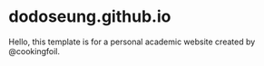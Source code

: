 # dodoseung.github.io
Hello, this template is for a personal academic website created by @cookingfoil.
